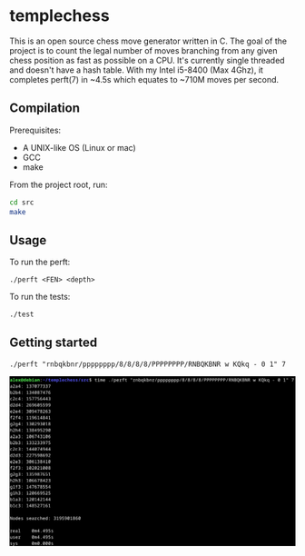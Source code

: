 # templechess

This is an open source chess move generator written in C. The goal of the project is to count the legal number of moves branching from any given chess position as fast as possible on a CPU. It's currently single threaded and doesn't have a hash table. With my Intel i5-8400 (Max 4Ghz), it completes perft(7) in ~4.5s which equates to ~710M moves per second.

## Compilation

Prerequisites:

- A UNIX-like OS (Linux or mac)
- GCC
- make

From the project root, run:

```bash
cd src
make
```

## Usage

To run the perft:

```
./perft <FEN> <depth>
```

To run the tests:

```
./test
```

## Getting started

```
./perft "rnbqkbnr/pppppppp/8/8/8/8/PPPPPPPP/RNBQKBNR w KQkq - 0 1" 7
```

![](<perft(7).png>)
